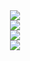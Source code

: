 <div align="center"> <img src="https://github-readme-stats.vercel.app/api?username=mujianyu&show_icons=true&theme=tokyonight" /> </div>
<div align="center"> <img src="https://github-readme-streak-stats.herokuapp.com/?user=mujianyu" /> </div>
<div align="center"> <img src="https://github-readme-streak-stats.herokuapp.com/?user=mujianyu" /> </div>
<div align="center"> <img src="https://github-readme-activity-graph.vercel.app/graph?username=mujianyu&theme=xcode" /> </div>

<!--
**mujianyu/mujianyu** is a ✨ _special_ ✨ repository because its `README.md` (this file) appears on your GitHub profile.

Here are some ideas to get you started:

- 🔭 I’m currently working on ...
- 🌱 I’m currently learning ...
- 👯 I’m looking to collaborate on ...
- 🤔 I’m looking for help with ...
- 💬 Ask me about ...
- 📫 How to reach me: ...
- 😄 Pronouns: ...
- ⚡ Fun fact: ...
-->
